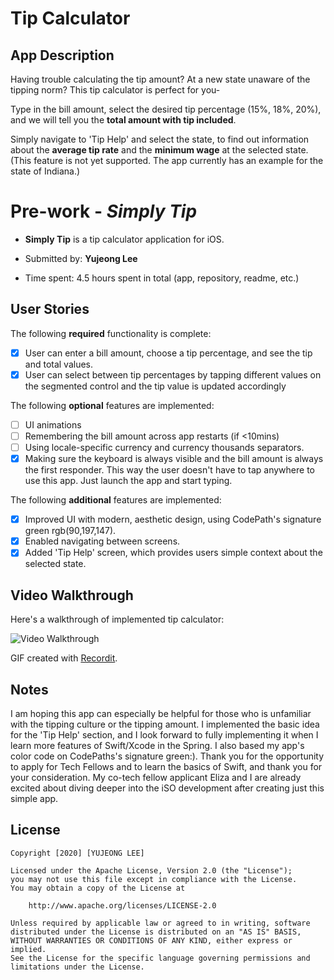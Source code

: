 # Tip Calculator

## App Description

Having trouble calculating the tip amount? At a new state unaware of the tipping norm? This tip calculator is perfect for you- 

Type in the bill amount, select the desired tip percentage (15%, 18%, 20%), and we will tell you the **total amount with tip included**. 

Simply navigate to 'Tip Help' and select the state, 
to find out information about the **average tip rate** and the **minimum wage** at the selected state. 
(This feature is not yet supported. The app currently has an example for the state of Indiana.)

## 


# Pre-work - *Simply Tip*

* **Simply Tip** is a tip calculator application for iOS.

* Submitted by: **Yujeong Lee**

* Time spent: 4.5 hours spent in total (app, repository, readme, etc.)

## User Stories

The following **required** functionality is complete:

* [x] User can enter a bill amount, choose a tip percentage, and see the tip and total values.
* [x] User can select between tip percentages by tapping different values on the segmented control and the tip value is updated accordingly

The following **optional** features are implemented:

* [ ] UI animations
* [ ] Remembering the bill amount across app restarts (if <10mins)
* [ ] Using locale-specific currency and currency thousands separators.
* [x] Making sure the keyboard is always visible and the bill amount is always the first responder. This way the user doesn't have to tap anywhere to use this app. Just launch the app and start typing.

The following **additional** features are implemented:

- [x] Improved UI with modern, aesthetic design, using CodePath's signature green rgb(90,197,147). 
- [x] Enabled navigating between screens. 
- [x] Added 'Tip Help' screen, which provides users simple context about the selected state.  

## Video Walkthrough

Here's a walkthrough of implemented tip calculator:

<img src='http://g.recordit.co/wr0kmbVgBl.gif' title='Video Walkthrough' width='' alt='Video Walkthrough' />

GIF created with [Recordit](https://recordit.co/).

## Notes

I am hoping this app can especially be helpful for those who is unfamiliar with the tipping culture or the tipping amount. I implemented the basic idea for the 'Tip Help' section, and I look forward to fully implementing it when I learn more features of Swift/Xcode in the Spring. I also based my app's color code on CodePaths's signature green:). Thank you for the opportunity to apply for Tech Fellows and to learn the basics of Swift, and thank you for your consideration. My co-tech fellow applicant Eliza and I are already excited about diving deeper into the iSO development after creating just this simple app. 

## License

    Copyright [2020] [YUJEONG LEE]

    Licensed under the Apache License, Version 2.0 (the "License");
    you may not use this file except in compliance with the License.
    You may obtain a copy of the License at

        http://www.apache.org/licenses/LICENSE-2.0

    Unless required by applicable law or agreed to in writing, software
    distributed under the License is distributed on an "AS IS" BASIS,
    WITHOUT WARRANTIES OR CONDITIONS OF ANY KIND, either express or implied.
    See the License for the specific language governing permissions and
    limitations under the License.
